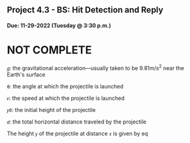 ## Project 4.3 - BS: Hit Detection and Reply
#### Due: 11-29-2022 (Tuesday @ 3:30 p.m.)

# NOT COMPLETE

`𝑔`: the gravitational acceleration—usually taken to be 9.81m/s<sup>2</sup> near the Earth's surface

`θ`: the angle at which the projectile is launched

`𝑣`: the speed at which the projectile is launched

`𝑦0`: the initial height of the projectile

`𝑑`: the total horizontal distance traveled by the projectile

The height `𝑦` of the projectile at distance `𝑥` is given by eq
